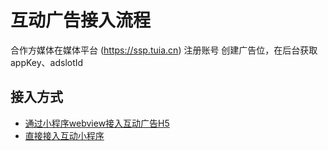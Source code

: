 # 互动广告接入流程

合作方媒体在媒体平台 (https://ssp.tuia.cn) 注册账号
创建广告位，在后台获取 appKey、adslotId

## 接入方式

- [通过小程序webview接入互动广告H5](./weview%E5%AF%B9%E6%8E%A5.md)
- [直接接入互动小程序](./%E5%B0%8F%E7%A8%8B%E5%BA%8F%E5%AF%B9%E6%8E%A5.md)
